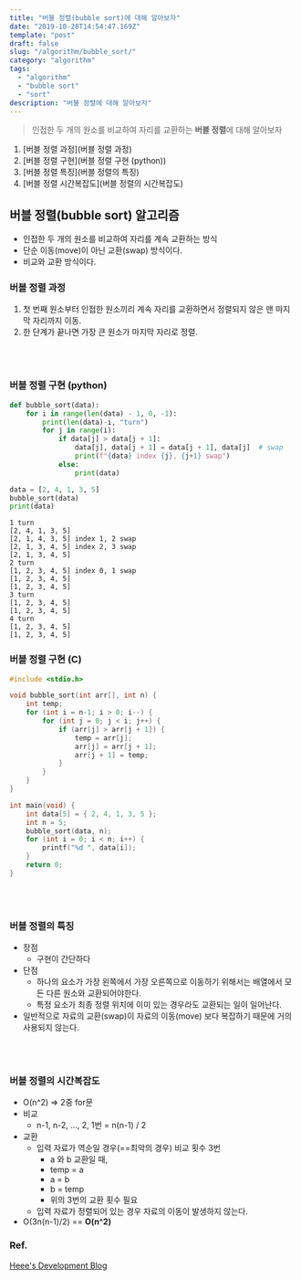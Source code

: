```yaml
---
title: "버블 정렬(bubble sort)에 대해 알아보자"
date: "2019-10-28T14:54:47.169Z"
template: "post"
draft: false
slug: "/algorithm/bubble_sort/"
category: "algorithm"
tags:
  - "algorithm"
  - "bubble sort"
  - "sort"
description: "버블 정렬에 대해 알아보자"
---
```


> 인접한 두 개의 원소를 비교하여 자리를 교환하는 **버블 정렬**에 대해 알아보자



1. [버블 정렬 과정](버블 정렬 과정)
2. [버블 정렬 구현](버블 정렬 구현 (python))
3. [버블 정렬 특징](버블 정렬의 특징)
4. [버블 정렬 시간복잡도](버블 정렬의 시간복잡도)





## 버블 정렬(bubble sort) 알고리즘

+ 인접한 두 개의 원소를 비교하여 자리를 계속 교환하는 방식
+ 단순 이동(move)이 아닌 교환(swap) 방식이다.
+ 비교와 교환 방식이다.



### 버블 정렬 과정

1. 첫 번째 원소부터 인접한 원소끼리 계속 자리를 교환하면서 정렬되지 않은 맨 마지막 자리까지 이동.
2. 한 단계가 끝나면 가장 큰 원소가 마지막 자리로 정렬.

<br>

<br>

### 버블 정렬 구현 (python)

```python
def bubble_sort(data):
    for i in range(len(data) - 1, 0, -1):
        print(len(data)-i, "turn")
        for j in range(i):
            if data[j] > data[j + 1]:
                data[j], data[j + 1] = data[j + 1], data[j]  # swap
                print(f"{data} index {j}, {j+1} swap")
            else:
                print(data)

data = [2, 4, 1, 3, 5]
bubble_sort(data)
print(data)
```

```
1 turn
[2, 4, 1, 3, 5]
[2, 1, 4, 3, 5] index 1, 2 swap
[2, 1, 3, 4, 5] index 2, 3 swap
[2, 1, 3, 4, 5]
2 turn
[1, 2, 3, 4, 5] index 0, 1 swap
[1, 2, 3, 4, 5]
[1, 2, 3, 4, 5]
3 turn
[1, 2, 3, 4, 5]
[1, 2, 3, 4, 5]
4 turn
[1, 2, 3, 4, 5]
[1, 2, 3, 4, 5]
```



### 버블 정렬 구현 (C)

```c
#include <stdio.h>

void bubble_sort(int arr[], int n) {
	int temp;
	for (int i = n-1; i > 0; i--) {
		for (int j = 0; j < i; j++) {
			if (arr[j] > arr[j + 1]) {
				temp = arr[j];
				arr[j] = arr[j + 1];
				arr[j + 1] = temp;
			}
		}
	}
}

int main(void) {
	int data[5] = { 2, 4, 1, 3, 5 };
	int n = 5;
	bubble_sort(data, n);
	for (int i = 0; i < n; i++) {
		printf("%d ", data[i]);
	}
	return 0;
}
```

<br>

<br>

### 버블 정렬의 특징

+ 장점
  + 구현이 간단하다
+ 단점
  + 하나의 요소가 가장 왼쪽에서 가장 오른쪽으로 이동하기 위해서는 배열에서 모든 다른 원소와 교환되어야한다.
  + 특정 요소가 최종 정렬 위치에 이미 있는 경우라도 교환되는 일이 일어난다.
+ 일반적으로 자료의 교환(swap)이 자료의 이동(move) 보다 복잡하기 때문에 거의 사용되지 않는다.

<br>

<br>

### 버블 정렬의 시간복잡도

+ O(n^2) => 2중 for문
+ 비교
  + n-1, n-2, ..., 2, 1번 = n(n-1) / 2
+ 교환
  + 입력 자료가 역순일 경우(==최악의 경우) 비교 횟수 3번
    + a 와 b 교환일 때, 
    + temp = a
    + a = b
    + b = temp
    + 위의 3번의 교환 횟수 필요
  + 입력 자료가 정렬되어 있는 경우 자료의 이동이 발생하지 않는다.
+ O(3n(n-1)/2) == **O(n^2)**











### Ref.

[Heee's Development Blog](<https://gmlwjd9405.github.io/2018/05/06/algorithm-bubble-sort.html>)